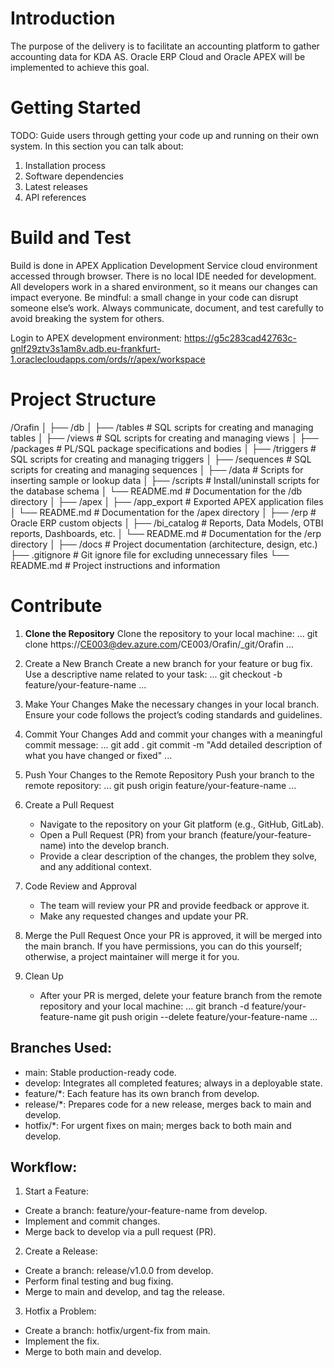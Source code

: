 # Introduction 
The purpose of the delivery is to facilitate an accounting platform to gather accounting data for KDA AS. Oracle ERP Cloud and Oracle APEX will be implemented to achieve this goal.

# Getting Started
TODO: Guide users through getting your code up and running on their own system. In this section you can talk about:
1.	Installation process
2.	Software dependencies
3.	Latest releases
4.	API references

# Build and Test
Build is done in APEX Application Development Service cloud environment accessed through browser. There is no local IDE needed for development.
All developers work in a shared environment, so it means our changes can impact everyone. Be mindful: a small change in your code can disrupt someone else’s work. Always communicate, document, and test carefully to avoid breaking the system for others.

Login to APEX development environment: https://g5c283cad42763c-gnlf29ztv3s1am8v.adb.eu-frankfurt-1.oraclecloudapps.com/ords/r/apex/workspace

# Project Structure
/Orafin
│
├── /db
│   ├── /tables               # SQL scripts for creating and managing tables
│   ├── /views                # SQL scripts for creating and managing views
│   ├── /packages             # PL/SQL package specifications and bodies
│   ├── /triggers             # SQL scripts for creating and managing triggers
│   ├── /sequences            # SQL scripts for creating and managing sequences
│   ├── /data                 # Scripts for inserting sample or lookup data
│   ├── /scripts              # Install/uninstall scripts for the database schema
│   └── README.md             # Documentation for the /db directory
│
├── /apex
│   ├── /app_export           # Exported APEX application files
│   └── README.md             # Documentation for the /apex directory
│
├── /erp                      # Oracle ERP custom objects
│   ├── /bi_catalog           # Reports, Data Models, OTBI reports, Dashboards, etc.
│   └── README.md             # Documentation for the /erp directory
│
├── /docs                     # Project documentation (architecture, design, etc.)
├── .gitignore                # Git ignore file for excluding unnecessary files
└── README.md                 # Project instructions and information

# Contribute
1. **Clone the Repository**
    Clone the repository to your local machine:
...
git clone https://CE003@dev.azure.com/CE003/Orafin/_git/Orafin
...

2. Create a New Branch
    Create a new branch for your feature or bug fix. Use a descriptive name related to your task:
...
git checkout -b feature/your-feature-name
...

3. Make Your Changes
    Make the necessary changes in your local branch. Ensure your code follows the project’s coding standards and guidelines.

4. Commit Your Changes
    Add and commit your changes with a meaningful commit message:
...
git add .
git commit -m "Add detailed description of what you have changed or fixed"
...

5. Push Your Changes to the Remote Repository
    Push your branch to the remote repository:
...
git push origin feature/your-feature-name
...

6. Create a Pull Request
	- Navigate to the repository on your Git platform (e.g., GitHub, GitLab).
	- Open a Pull Request (PR) from your branch (feature/your-feature-name) into the develop branch.
	- Provide a clear description of the changes, the problem they solve, and any additional context.

7. Code Review and Approval
	- The team will review your PR and provide feedback or approve it.
	- Make any requested changes and update your PR.

8.	Merge the Pull Request
Once your PR is approved, it will be merged into the main branch. If you have permissions, you can do this yourself; otherwise, a project maintainer will merge it for you.

9.	Clean Up
	- After your PR is merged, delete your feature branch from the remote repository and your local machine:
...
git branch -d feature/your-feature-name
git push origin --delete feature/your-feature-name
...

## Branches Used:
- main: Stable production-ready code.
- develop: Integrates all completed features; always in a deployable state.
- feature/*: Each feature has its own branch from develop.
- release/*: Prepares code for a new release, merges back to main and develop.
- hotfix/*: For urgent fixes on main; merges back to both main and develop.

## Workflow:

1. Start a Feature:
 - Create a branch: feature/your-feature-name from develop.
 - Implement and commit changes.
 - Merge back to develop via a pull request (PR).
2. Create a Release:
 - Create a branch: release/v1.0.0 from develop.
 - Perform final testing and bug fixing.
 - Merge to main and develop, and tag the release.
3. Hotfix a Problem:
 - Create a branch: hotfix/urgent-fix from main.
 - Implement the fix.
 - Merge to both main and develop.